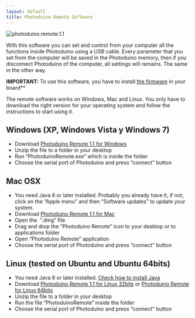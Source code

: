 ```yaml
---
layout: default
title: Photoduino Remote Software
---
```


![](../../assets/images/photoduino.remote.1.1.jpg "photoduino.remote.1.1")

With this software you can set and control from your computer all the functions inside Photoduino using a USB cable. Every parameter that you set from the computer will be saved in the Photoduino memory, then if you disconnect Photoduino of the computer, all settings will remains. The same in the other way.

**IMPORTANT:** To use this software, you have to install [the firmware](../firmware/installing-the-firmware/ "Installing the firmware") in your board**

The remote software works on Windows, Mac and Linux. You only have to download the right version for your operating system and follow the instructions to start using it.

## Windows (XP, Windows Vista y Windows 7)

-   Download [Photoduino Remote 1.1 for Windows](http://sourceforge.net/projects/photoduino/files/software/photoduino_remote_1.1_windows.zip/download)
-   Unzip the file to a folder in your desktop
-   Run “PhotoduinoRemote.exe” which is inside the folder
-   Choose the serial port of Photoduino and press “connect” button

## Mac OSX

-   You need Java 6 or later installed. Probably you already have it, if not, click on the “Apple menu” and then “Software updates” to update your system.
-   Download [Photoduino Remote 1.1 for Mac](http://sourceforge.net/projects/photoduino/files/software/photoduino_remote_1.1_macosx.dmg.zip/download)
-   Open the  ”.dmg” file
-   Drag and drop the “Photoduino Remote” icon to your desktop or to applications folder
-   Open “Photoduino Remote” application
-   Choose the serial port of Photoduino and press “connect” button

## Linux (tested on Ubuntu and Ubuntu 64bits)

-   You need Java 6 or later installed. [Check how to install Java](http://www.wikihow.com/Install-Oracle-Java-on-Ubuntu-Linux)
-   Download [Photoduino Remote 1.1 for Linux 32bits](http://sourceforge.net/projects/photoduino/files/software/photoduino_remote_1.1_linux32.zip/download) or [Photoduino Remote for Linux 64bits](http://sourceforge.net/projects/photoduino/files/software/photoduino_remote_1.1_linux64.zip/download)
-   Unzip the file to a folder in your desktop
-   Run the file “PhotoduinoRemote” inside the folder
-   Choose the serial port of Photoduino and press “connect” button
